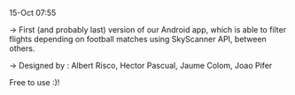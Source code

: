 15-Oct 07:55

-> First (and probably last) version of our Android app, which is able to filter flights depending on football matches using SkyScanner API, between others.

-> Designed by : Albert Risco, Hector Pascual, Jaume Colom, Joao Pifer

Free to use :)!
